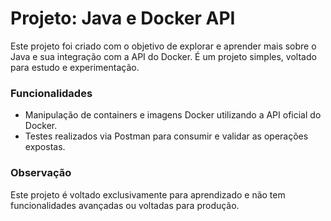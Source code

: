 # Projeto: Java e Docker API
Este projeto foi criado com o objetivo de explorar e aprender mais sobre o Java e sua integração com a API do Docker. É um projeto simples, voltado para estudo e experimentação.

### Funcionalidades
- Manipulação de containers e imagens Docker utilizando a API oficial do Docker.
- Testes realizados via Postman para consumir e validar as operações expostas.

### Observação
Este projeto é voltado exclusivamente para aprendizado e não tem funcionalidades avançadas ou voltadas para produção.
